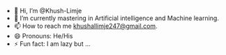 - 👋 Hi, I’m @Khush-Limje
- 🌱 I’m currently mastering in Artificial intelligence and Machine learning.
- 📫 How to reach me khushallimje247@gmail.com.
- 😄 Pronouns: He/His
- ⚡ Fun fact: I am lazy but ...

<!---
Khush-Limje/Khush-Limje is a ✨ special ✨ repository because its `README.md` (this file) appears on your GitHub profile.
You can click the Preview link to take a look at your changes.
--->
